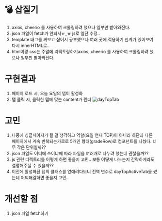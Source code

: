 # 💣 삽질기
1. axios, cheerio 를 사용하여 크롤링하려 했으나 일부만 받아와진다.
2. json 파일이 fetch가 안되서ㅠ_ㅠ js로 일단 수정..
3. template 태그를 써보고 싶어서 공부했으나 여러 곳에 적용하기 한계가 있어보여 다시 innerHTML로..
4. html이랑 css는 주말에 리팩토링하기axios, cheerio 를 사용하여 크롤링하려 했으나 일부만 받아와진다.


# 구현결과
1. 페이지 로드 시, 오늘 요일의 탭이 활성화
2. 탭 클릭 시, 클릭한 탭에 맞는 content가 렌더
![dayTopTab](https://user-images.githubusercontent.com/17706346/154622871-9c76c544-6c4e-4e6a-8121-07cfc4381746.gif)

# 고민
1. 나중에 싱글페이지가 될 걸 생각하고 역할(요일 연재 TOP)이 아니라 하단과 다른 페이지에서 계속 반복되는가로로 5개인 형태(gradeRow)로 컴포넌트를 나눴다. 너무 작은 단위일까??
2. json 파일도 어디에 쓰이냐에 따라 파일을 여러개로 나누려 했는데 괜찮을까??
3. js 관련 디렉토리를 어떻게 하면 좋을지 고민.. 보통 어떻게 나누는지 간략하게라도 설명해주실 수 있을까??
4. 이전에 활성화된 탭의 클래스를 없애려다보니 전역 변수로 dayTopActiveTab을 썼는데 어찌해결하면 좋을지 고민..


# 개선할 점
1. json 파일 fetch하기